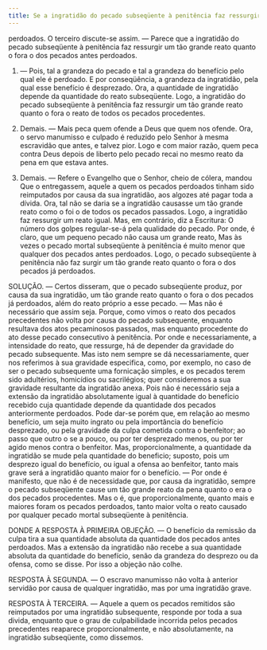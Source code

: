 ```yaml
---
title: Se a ingratidão do pecado subseqüente à penitência faz ressurgir um tão grande reato quanto o fora o dos pecados antes perdoados
---
```


perdoados. O terceiro discute-se assim. — Parece que a ingratidão do pecado subseqüente à penitência faz ressurgir um tão grande reato quanto o fora o dos pecados antes perdoados.  

1. — Pois, tal a grandeza do pecado e tal a grandeza do benefício pelo qual ele é perdoado. E por conseqüência, a grandeza da ingratidão, pela qual esse benefício é desprezado. Ora, a quantidade de ingratidão depende da quantidade do reato subseqüente. Logo, a ingratidão do pecado subseqüente à penitência faz ressurgir um tão grande reato quanto o fora o reato de todos os pecados procedentes.  

2. Demais. — Mais peca quem ofende a Deus que quem nos ofende. Ora, o servo manumisso e culpado é reduzido pelo Senhor à mesma escravidão que antes, e talvez pior. Logo e com maior razão, quem peca contra Deus depois de liberto pelo pecado recai no mesmo reato da pena em que estava antes.  

3. Demais. — Refere o Evangelho que o Senhor, cheio de cólera, mandou Que o entregassem, aquele a quem os pecados perdoados tinham sido reimputados por causa da sua ingratidão, aos algozes até pagar toda a dívida. Ora, tal não se daria se a ingratidão causasse um tão grande reato como o foi o de todos os pecados passados. Logo, a ingratidão faz ressurgir um reato igual. Mas, em contrário, diz a Escritura: O número dos golpes regular-se-á pela qualidade do pecado. Por onde, é claro, que um pequeno pecado não causa um grande reato, Mas às vezes o pecado mortal subseqüente à penitência é muito menor que qualquer dos pecados antes perdoados. Logo, o pecado subseqüente à penitência não faz surgir um tão grande reato quanto o fora o dos pecados já perdoados.  

SOLUÇÃO. — Certos disseram, que o pecado subseqüente produz, por causa da sua ingratidão, um tão grande reato quanto o fora o dos pecados já perdoados, além do reato próprio a esse pecado. — Mas não é necessário que assim seja. Porque, como vimos o reato dos pecados precedentes não volta por causa do pecado subsequente, enquanto resultava dos atos pecaminosos passados, mas enquanto procedente do ato desse pecado consecutivo à penitência. Por onde e necessariamente, a intensidade do reato, que ressurge, há de depender da gravidade do pecado subsequente. Mas isto nem sempre se dá necessariamente, quer nos referimos à sua gravidade especifica, como, por exemplo, no caso de ser o pecado subsequente uma fornicação simples, e os pecados terem sido adultérios, homicídios ou sacrilégios; quer consideremos a sua gravidade resultante da ingratidão anexa. Pois não é necessário seja a extensão da ingratidão absolutamente igual à quantidade do benefício recebido cuja quantidade depende da quantidade dos pecados anteriormente perdoados. Pode dar-se porém que, em relação ao mesmo benefício, um seja muito ingrato ou pela importância do benefício desprezado, ou pela gravidade da culpa cometida contra o benfeitor; ao passo que outro o se a pouco, ou por ter desprezado menos, ou por ter agido menos contra o benfeitor. Mas, proporcionalmente, a quantidade da ingratidão se mude pela quantidade do beneficio; suposto, pois um desprezo igual do benefício, ou igual a ofensa ao benfeitor, tanto mais grave será a ingratidão quanto maior for o benefício. — Por onde é manifesto, que não é de necessidade que, por causa da ingratidão, sempre o pecado subseqüente cause um tão grande reato da pena quanto o era o dos pecados procedentes. Mas o é, que proporcionalmente, quanto mais e maiores foram os pecados perdoados, tanto maior volta o reato causado por qualquer pecado mortal subseqüente à penitência.  

DONDE A RESPOSTA À PRIMEIRA OBJEÇÃO. — O benefício da remissão da culpa tira a sua quantidade absoluta da quantidade dos pecados antes perdoados. Mas a extensão da ingratidão não recebe a sua quantidade absoluta da quantidade do benefício, senão da grandeza do desprezo ou da ofensa, como se disse. Por isso a objeção não colhe.  

RESPOSTA À SEGUNDA. — O escravo manumisso não volta à anterior servidão por causa de qualquer ingratidão, mas por uma ingratidão grave.  

RESPOSTA À TERCEIRA. — Aquele a quem os pecados remitidos são reimputados por uma ingratidão subsequente, responde por toda a sua divida, enquanto que o grau de culpabilidade incorrida pelos pecados precedentes reaparece proporcionalmente, e não absolutamente, na ingratidão subseqüente, como dissemos.